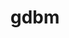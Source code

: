 ---
title: "gdbm"
layout: cache
categories: [package, develop-2025-01-05]
meta: {"versions": ["1.23"], "compilers": ["gcc@=10.5.0", "gcc@=11.1.0", "gcc@=11.4.0", "gcc@=12.3.0", "gcc@=12.4.0", "gcc@=13.2.0", "gcc@=13.3.0", "gcc@=7.3.1", "gcc@=7.5.0", "gcc@=9.4.0", "oneapi@=2024.1.0", "oneapi@=2024.2.1"], "oss": ["amzn2", "centos7", "rhel8", "ubuntu18.04", "ubuntu20.04", "ubuntu22.04", "ubuntu24.04"], "platforms": ["linux"], "targets": ["aarch64", "neoverse_v1", "neoverse_v2", "ppc64le", "x86_64_v3", "x86_64_v4"], "stacks": ["aws-isc", "aws-isc-aarch64", "aws-pcluster-neoverse_v1", "aws-pcluster-x86_64_v4", "bootstrap-x86_64-linux-gnu", "build_systems", "data-vis-sdk", "developer-tools-aarch64-linux-gnu", "developer-tools-x86_64_v3-linux-gnu", "e4s", "e4s-neoverse-v2", "e4s-oneapi", "e4s-power", "e4s-rocm-external", "hep", "ml-linux-aarch64-cpu", "ml-linux-aarch64-cuda", "ml-linux-x86_64-cpu", "ml-linux-x86_64-cuda", "ml-linux-x86_64-rocm", "radiuss", "radiuss-aws", "radiuss-aws-aarch64", "root", "tutorial"], "num_specs": 18, "num_specs_by_stack": {"root": 18, "aws-isc-aarch64": 1, "radiuss-aws-aarch64": 1, "aws-pcluster-neoverse_v1": 1, "aws-pcluster-x86_64_v4": 4, "aws-isc": 1, "radiuss-aws": 1, "developer-tools-x86_64_v3-linux-gnu": 1, "developer-tools-aarch64-linux-gnu": 1, "build_systems": 1, "radiuss": 1, "e4s-power": 1, "data-vis-sdk": 1, "e4s-neoverse-v2": 1, "e4s-rocm-external": 1, "tutorial": 2, "hep": 1, "e4s": 1, "e4s-oneapi": 1, "ml-linux-aarch64-cpu": 1, "ml-linux-aarch64-cuda": 1, "ml-linux-x86_64-rocm": 1, "ml-linux-x86_64-cuda": 1, "bootstrap-x86_64-linux-gnu": 1, "ml-linux-x86_64-cpu": 1}}
spec_details: [{"hash": "mnonenjivywxszyzjdttn62rbtwyebf6", "compiler": "gcc@=7.3.1", "versions": ["1.23"], "os": "amzn2", "platform": "linux", "target": "aarch64", "variants": ["build_system=autotools"], "stacks": ["root", "aws-isc-aarch64", "radiuss-aws-aarch64"], "size": "-", "tarball": "https://binaries.spack.io/develop-2025-01-05/build_cache/linux-amzn2-aarch64/gcc-7.3.1/gdbm-1.23/linux-amzn2-aarch64-gcc-7.3.1-gdbm-1.23-mnonenjivywxszyzjdttn62rbtwyebf6.spack"}, {"hash": "j7otj37eofjdekdgn4w2sezlzjf3i2sl", "compiler": "gcc@=12.4.0", "versions": ["1.23"], "os": "amzn2", "platform": "linux", "target": "neoverse_v1", "variants": ["build_system=autotools"], "stacks": ["root", "aws-pcluster-neoverse_v1"], "size": "-", "tarball": "https://binaries.spack.io/develop-2025-01-05/build_cache/linux-amzn2-neoverse_v1/gcc-12.4.0/gdbm-1.23/linux-amzn2-neoverse_v1-gcc-12.4.0-gdbm-1.23-j7otj37eofjdekdgn4w2sezlzjf3i2sl.spack"}, {"hash": "iixu43thaob3ckcqf6gkcjx5rzcvk6u6", "compiler": "gcc@=12.4.0", "versions": ["1.23"], "os": "amzn2", "platform": "linux", "target": "x86_64_v3", "variants": ["build_system=autotools"], "stacks": ["root", "aws-pcluster-x86_64_v4"], "size": "-", "tarball": "https://binaries.spack.io/develop-2025-01-05/build_cache/linux-amzn2-x86_64_v3/gcc-12.4.0/gdbm-1.23/linux-amzn2-x86_64_v3-gcc-12.4.0-gdbm-1.23-iixu43thaob3ckcqf6gkcjx5rzcvk6u6.spack"}, {"hash": "uvrlia5ts74d3424nefbqjyyujhfahwo", "compiler": "gcc@=7.3.1", "versions": ["1.23"], "os": "amzn2", "platform": "linux", "target": "x86_64_v3", "variants": ["build_system=autotools"], "stacks": ["root", "aws-isc", "radiuss-aws"], "size": "-", "tarball": "https://binaries.spack.io/develop-2025-01-05/build_cache/linux-amzn2-x86_64_v3/gcc-7.3.1/gdbm-1.23/linux-amzn2-x86_64_v3-gcc-7.3.1-gdbm-1.23-uvrlia5ts74d3424nefbqjyyujhfahwo.spack"}, {"hash": "7kubpsqr3efzxz5ii2yik2o6dhuaikay", "compiler": "oneapi@=2024.1.0", "versions": ["1.23"], "os": "amzn2", "platform": "linux", "target": "x86_64_v3", "variants": ["build_system=autotools"], "stacks": ["root", "aws-pcluster-x86_64_v4"], "size": "-", "tarball": "https://binaries.spack.io/develop-2025-01-05/build_cache/linux-amzn2-x86_64_v3/oneapi-2024.1.0/gdbm-1.23/linux-amzn2-x86_64_v3-oneapi-2024.1.0-gdbm-1.23-7kubpsqr3efzxz5ii2yik2o6dhuaikay.spack"}, {"hash": "7iad4grm6dxfae6qbqsfohnfnmifx7ex", "compiler": "gcc@=12.4.0", "versions": ["1.23"], "os": "amzn2", "platform": "linux", "target": "x86_64_v4", "variants": ["build_system=autotools"], "stacks": ["root", "aws-pcluster-x86_64_v4"], "size": "-", "tarball": "https://binaries.spack.io/develop-2025-01-05/build_cache/linux-amzn2-x86_64_v4/gcc-12.4.0/gdbm-1.23/linux-amzn2-x86_64_v4-gcc-12.4.0-gdbm-1.23-7iad4grm6dxfae6qbqsfohnfnmifx7ex.spack"}, {"hash": "dvfx2cdufzwsds5nmvvacvb7ncy42ni5", "compiler": "oneapi@=2024.1.0", "versions": ["1.23"], "os": "amzn2", "platform": "linux", "target": "x86_64_v4", "variants": ["build_system=autotools"], "stacks": ["root", "aws-pcluster-x86_64_v4"], "size": "-", "tarball": "https://binaries.spack.io/develop-2025-01-05/build_cache/linux-amzn2-x86_64_v4/oneapi-2024.1.0/gdbm-1.23/linux-amzn2-x86_64_v4-oneapi-2024.1.0-gdbm-1.23-dvfx2cdufzwsds5nmvvacvb7ncy42ni5.spack"}, {"hash": "cfpkpief2jsiw5742nwyplecjian5aw2", "compiler": "gcc@=10.5.0", "versions": ["1.23"], "os": "centos7", "platform": "linux", "target": "x86_64_v3", "variants": ["build_system=autotools"], "stacks": ["root", "developer-tools-x86_64_v3-linux-gnu"], "size": "-", "tarball": "https://binaries.spack.io/develop-2025-01-05/build_cache/linux-centos7-x86_64_v3/gcc-10.5.0/gdbm-1.23/linux-centos7-x86_64_v3-gcc-10.5.0-gdbm-1.23-cfpkpief2jsiw5742nwyplecjian5aw2.spack"}, {"hash": "fyciwcc5mxt55wmdrrejcpdzmowamjjr", "compiler": "gcc@=13.3.0", "versions": ["1.23"], "os": "rhel8", "platform": "linux", "target": "aarch64", "variants": ["build_system=autotools"], "stacks": ["root", "developer-tools-aarch64-linux-gnu"], "size": "-", "tarball": "https://binaries.spack.io/develop-2025-01-05/build_cache/linux-rhel8-aarch64/gcc-13.3.0/gdbm-1.23/linux-rhel8-aarch64-gcc-13.3.0-gdbm-1.23-fyciwcc5mxt55wmdrrejcpdzmowamjjr.spack"}, {"hash": "idzkogxsttawqqtg4uaqkccfwerjvm4j", "compiler": "gcc@=7.5.0", "versions": ["1.23"], "os": "ubuntu18.04", "platform": "linux", "target": "x86_64_v3", "variants": ["build_system=autotools"], "stacks": ["root", "build_systems", "radiuss"], "size": "-", "tarball": "https://binaries.spack.io/develop-2025-01-05/build_cache/linux-ubuntu18.04-x86_64_v3/gcc-7.5.0/gdbm-1.23/linux-ubuntu18.04-x86_64_v3-gcc-7.5.0-gdbm-1.23-idzkogxsttawqqtg4uaqkccfwerjvm4j.spack"}, {"hash": "r7fytb2qy6tyksdjt2mj6aw3pu24ycfn", "compiler": "gcc@=9.4.0", "versions": ["1.23"], "os": "ubuntu20.04", "platform": "linux", "target": "ppc64le", "variants": ["build_system=autotools"], "stacks": ["root", "e4s-power"], "size": "-", "tarball": "https://binaries.spack.io/develop-2025-01-05/build_cache/linux-ubuntu20.04-ppc64le/gcc-9.4.0/gdbm-1.23/linux-ubuntu20.04-ppc64le-gcc-9.4.0-gdbm-1.23-r7fytb2qy6tyksdjt2mj6aw3pu24ycfn.spack"}, {"hash": "lj75z2wgmucxzbhdffq3dpygjmhu4lme", "compiler": "gcc@=11.1.0", "versions": ["1.23"], "os": "ubuntu20.04", "platform": "linux", "target": "x86_64_v3", "variants": ["build_system=autotools"], "stacks": ["root", "data-vis-sdk"], "size": "-", "tarball": "https://binaries.spack.io/develop-2025-01-05/build_cache/linux-ubuntu20.04-x86_64_v3/gcc-11.1.0/gdbm-1.23/linux-ubuntu20.04-x86_64_v3-gcc-11.1.0-gdbm-1.23-lj75z2wgmucxzbhdffq3dpygjmhu4lme.spack"}, {"hash": "hezayea3p3ljkelyxinkqfcefngr6kqa", "compiler": "gcc@=11.4.0", "versions": ["1.23"], "os": "ubuntu22.04", "platform": "linux", "target": "neoverse_v2", "variants": ["build_system=autotools"], "stacks": ["root", "e4s-neoverse-v2"], "size": "-", "tarball": "https://binaries.spack.io/develop-2025-01-05/build_cache/linux-ubuntu22.04-neoverse_v2/gcc-11.4.0/gdbm-1.23/linux-ubuntu22.04-neoverse_v2-gcc-11.4.0-gdbm-1.23-hezayea3p3ljkelyxinkqfcefngr6kqa.spack"}, {"hash": "nkdtjyfj27zsavfl3nmxqh7jarjpfoxr", "compiler": "gcc@=11.4.0", "versions": ["1.23"], "os": "ubuntu22.04", "platform": "linux", "target": "x86_64_v3", "variants": ["build_system=autotools"], "stacks": ["e4s-rocm-external", "tutorial", "root", "hep", "e4s"], "size": "-", "tarball": "https://binaries.spack.io/develop-2025-01-05/build_cache/linux-ubuntu22.04-x86_64_v3/gcc-11.4.0/gdbm-1.23/linux-ubuntu22.04-x86_64_v3-gcc-11.4.0-gdbm-1.23-nkdtjyfj27zsavfl3nmxqh7jarjpfoxr.spack"}, {"hash": "py25etqcyscb462pqfiiixmximx5io5y", "compiler": "oneapi@=2024.2.1", "versions": ["1.23"], "os": "ubuntu22.04", "platform": "linux", "target": "x86_64_v3", "variants": ["build_system=autotools"], "stacks": ["root", "e4s-oneapi"], "size": "-", "tarball": "https://binaries.spack.io/develop-2025-01-05/build_cache/linux-ubuntu22.04-x86_64_v3/oneapi-2024.2.1/gdbm-1.23/linux-ubuntu22.04-x86_64_v3-oneapi-2024.2.1-gdbm-1.23-py25etqcyscb462pqfiiixmximx5io5y.spack"}, {"hash": "qebxhvt4fvc4ydjsva74droqohsvcjlq", "compiler": "gcc@=12.3.0", "versions": ["1.23"], "os": "ubuntu22.04", "platform": "linux", "target": "x86_64_v3", "variants": ["build_system=autotools"], "stacks": ["root", "tutorial"], "size": "-", "tarball": "https://binaries.spack.io/develop-2025-01-05/build_cache/linux-ubuntu22.04-x86_64_v3/gcc-12.3.0/gdbm-1.23/linux-ubuntu22.04-x86_64_v3-gcc-12.3.0-gdbm-1.23-qebxhvt4fvc4ydjsva74droqohsvcjlq.spack"}, {"hash": "5v3cdqhcwg7nsc4srwythn6kblcwjmnb", "compiler": "gcc@=13.2.0", "versions": ["1.23"], "os": "ubuntu24.04", "platform": "linux", "target": "aarch64", "variants": ["build_system=autotools"], "stacks": ["root", "ml-linux-aarch64-cpu", "ml-linux-aarch64-cuda"], "size": "-", "tarball": "https://binaries.spack.io/develop-2025-01-05/build_cache/linux-ubuntu24.04-aarch64/gcc-13.2.0/gdbm-1.23/linux-ubuntu24.04-aarch64-gcc-13.2.0-gdbm-1.23-5v3cdqhcwg7nsc4srwythn6kblcwjmnb.spack"}, {"hash": "r2bd3ugbwgtv46xx5zui4qitw6jlipwv", "compiler": "gcc@=13.2.0", "versions": ["1.23"], "os": "ubuntu24.04", "platform": "linux", "target": "x86_64_v3", "variants": ["build_system=autotools"], "stacks": ["ml-linux-x86_64-rocm", "ml-linux-x86_64-cuda", "root", "bootstrap-x86_64-linux-gnu", "ml-linux-x86_64-cpu"], "size": "-", "tarball": "https://binaries.spack.io/develop-2025-01-05/build_cache/linux-ubuntu24.04-x86_64_v3/gcc-13.2.0/gdbm-1.23/linux-ubuntu24.04-x86_64_v3-gcc-13.2.0-gdbm-1.23-r2bd3ugbwgtv46xx5zui4qitw6jlipwv.spack"}]
---